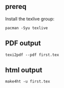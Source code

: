 ## prereq
Install the texlive group:
```
pacman -Syu texlive
```

## PDF output
```
texi2pdf --pdf first.tex
```

## html output
```
make4ht -u first.tex
```
